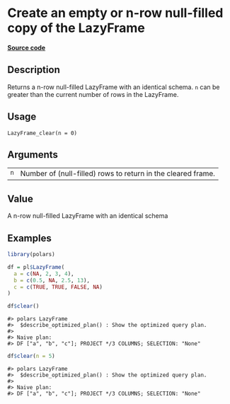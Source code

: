 

# Create an empty or n-row null-filled copy of the LazyFrame

[**Source code**](https://github.com/pola-rs/r-polars/tree/d562252dbb77de7e06ca3e6150d74a2c709763bc/R/lazyframe__lazy.R#L2078)

## Description

Returns a n-row null-filled LazyFrame with an identical schema.
<code>n</code> can be greater than the current number of rows in the
LazyFrame.

## Usage

<pre><code class='language-R'>LazyFrame_clear(n = 0)
</code></pre>

## Arguments

<table>
<tr>
<td style="white-space: nowrap; font-family: monospace; vertical-align: top">
<code id="LazyFrame_clear_:_n">n</code>
</td>
<td>
Number of (null-filled) rows to return in the cleared frame.
</td>
</tr>
</table>

## Value

A n-row null-filled LazyFrame with an identical schema

## Examples

``` r
library(polars)

df = pl$LazyFrame(
  a = c(NA, 2, 3, 4),
  b = c(0.5, NA, 2.5, 13),
  c = c(TRUE, TRUE, FALSE, NA)
)

df$clear()
```

    #> polars LazyFrame
    #>  $describe_optimized_plan() : Show the optimized query plan.
    #> 
    #> Naive plan:
    #> DF ["a", "b", "c"]; PROJECT */3 COLUMNS; SELECTION: "None"

``` r
df$clear(n = 5)
```

    #> polars LazyFrame
    #>  $describe_optimized_plan() : Show the optimized query plan.
    #> 
    #> Naive plan:
    #> DF ["a", "b", "c"]; PROJECT */3 COLUMNS; SELECTION: "None"
